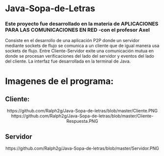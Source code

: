 # Java-Sopa-de-Letras
### Este proyecto fue desarrollado en la materia de APLICACIONES PARA LAS COMUNICACIONES EN RED -con el profesor Axel
Consiste en el desarrollo de una aplicación P2P donde un servidor mediante sockets de flujo se comunica a un cliente que de igual manera usa sockets de flujo.
Entre Cliente-Servidor exite una comunicación mutua en donde se procesan verificaciones del lado del servidor y eventos del lado del cliente.
La interfaz fue desarrollada en la terminal de Java.
# Imagenes de el programa:
## Cliente:
<center>
https://github.com/Ralph2g/Java-Sopa-de-letras/blob/master/Cliente.PNG
</center>
<center>
https://github.com/Ralph2g/Java-Sopa-de-letras/blob/master/Cliente-Respuesta.PNG
</center>

## Servidor
<center>
https://github.com/Ralph2g/Java-Sopa-de-letras/blob/master/Servidor.PNG
</center>